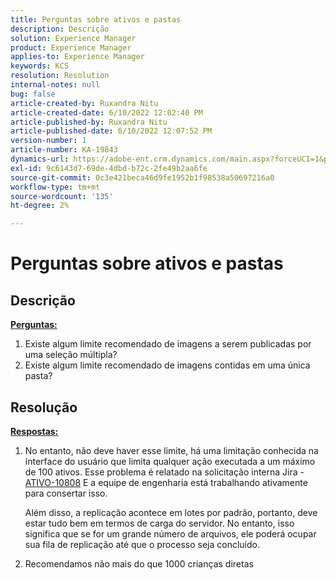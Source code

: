 ```yaml
---
title: Perguntas sobre ativos e pastas
description: Descrição
solution: Experience Manager
product: Experience Manager
applies-to: Experience Manager
keywords: KCS
resolution: Resolution
internal-notes: null
bug: false
article-created-by: Ruxandra Nitu
article-created-date: 6/10/2022 12:02:40 PM
article-published-by: Ruxandra Nitu
article-published-date: 6/10/2022 12:07:52 PM
version-number: 1
article-number: KA-19843
dynamics-url: https://adobe-ent.crm.dynamics.com/main.aspx?forceUCI=1&pagetype=entityrecord&etn=knowledgearticle&id=8085a936-b5e8-ec11-bb3c-000d3a3b17fa
exl-id: 9c6143d7-69de-4dbd-b72c-2fe49b2aa6fe
source-git-commit: 0c3e421beca46d9fe1952b1f98538a50697216a0
workflow-type: tm+mt
source-wordcount: '135'
ht-degree: 2%

---
```


# Perguntas sobre ativos e pastas

## Descrição

<b><u>Perguntas:</u></b>
1. Existe algum limite recomendado de imagens a serem publicadas por uma seleção múltipla?
2. Existe algum limite recomendado de imagens contidas em uma única pasta?

## Resolução


<b><u>Respostas:</u></b>

1. No entanto, não deve haver esse limite, há uma limitação conhecida na interface do usuário que limita qualquer ação executada a um máximo de 100 ativos. Esse problema é relatado na solicitação interna Jira - [ATIVO-10808](https://jira.corp.adobe.com/browse/ASSETS-10808) E a equipe de engenharia está trabalhando ativamente para consertar isso.

   Além disso, a replicação acontece em lotes por padrão, portanto, deve estar tudo bem em termos de carga do servidor. No entanto, isso significa que se for um grande número de arquivos, ele poderá ocupar sua fila de replicação até que o processo seja concluído.

2. Recomendamos não mais do que 1000 crianças diretas
